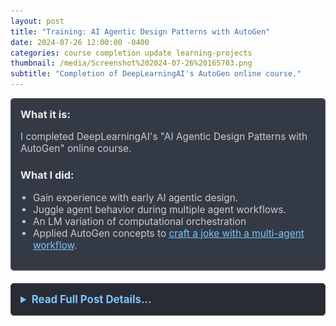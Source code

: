 ```yaml
---
layout: post
title: "Training: AI Agentic Design Patterns with AutoGen"
date: 2024-07-26 12:00:00 -0400
categories: course completion update learning-projects
thumbnail: /media/Screenshot%202024-07-26%20165703.png
subtitle: "Completion of DeepLearningAI's AutoGen online course."
---
```


<div style="padding: 15px; border: 1px solid #555; border-radius: 5px; margin-bottom: 20px; background-color: #333a45;">
  <h3 style="margin-top: 0; color: #eee;">What it is:</h3>
  <p style="font-size: 1.1em; color: #ccc;">I completed DeepLearningAI's "AI Agentic Design Patterns with AutoGen" online course.</p>
  
  <h3 style="color: #eee;">What I did:</h3>
  <ul style="font-size: 1.1em; list-style-type: disc; padding-left: 20px; color: #ccc;">
    <li>Gain experience with early AI agentic design.</li>
    <li>Juggle agent behavior during multiple agent workflows.</li>
    <li>An LM variation of computational orchestration</li>
    <li>Applied AutoGen concepts to <a href="https://yurigushiken.github.io/autogen/update/hobby/2024/06/15/Autogen.html" style="color: #7cc5ff;">craft a joke with a multi-agent workflow</a>.</li>
  </ul>
</div>

<details style="margin-bottom: 20px; background-color: #282c34; padding: 15px; border-radius: 5px; border: 1px solid #444;">
  <summary style="cursor: pointer; font-weight: bold; color: #7cc5ff; font-size: 1.2em;">Read Full Post Details...</summary>
  <div style="padding-top: 15px; color: #bbb;" markdown="1">

![Course Completion Screenshot](/media/Screenshot%202024-07-26%20165703.png)

I completed the "AI Agentic Design Patterns with AutoGen" course offered by DeepLearning.AI. This course covers multi-agent conversation, sequential chats, and planning with AI.

For more details on the course see [here](https://learn.deeplearning.ai/courses/ai-agentic-design-patterns-with-autogen/lesson/1/introduction).

  </div>
</details>
